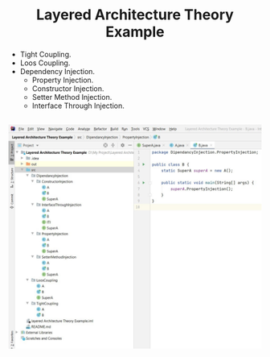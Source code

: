 <div align="center"> 

# Layered Architecture Theory Example

</div>

- Tight Coupling.
- Loos Coupling.
- Dependency Injection.
   - Property Injection.
   - Constructor Injection.
   - Setter Method Injection.
   - Interface Through Injection.

##

<div align="left">

<img src="https://github.com/Mindula-Dilthushan/Layered-Architecture-Theory-Example/blob/master/SharedScreenshot.jpg">
</div>
